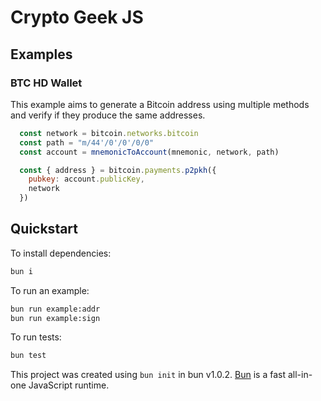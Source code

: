 # Crypto Geek JS

## Examples

### BTC HD Wallet

This example aims to generate a Bitcoin address using multiple methods and verify if they produce the same addresses.

```javascript
  const network = bitcoin.networks.bitcoin
  const path = "m/44'/0'/0'/0/0"
  const account = mnemonicToAccount(mnemonic, network, path)

  const { address } = bitcoin.payments.p2pkh({
    pubkey: account.publicKey,
    network
  })
```

## Quickstart

To install dependencies:

```bash
bun i
```

To run an example:

```bash
bun run example:addr
bun run example:sign
```

To run tests:

```bash
bun test
```

This project was created using `bun init` in bun v1.0.2. [Bun](https://bun.sh) is a fast all-in-one JavaScript runtime.
